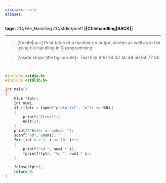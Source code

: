 ```yaml
---
cssclass: no-m
aliases:
---
```

**tags:** #C/File_Handling #C/stdio/printf 
**[[Cfilehandling|BACK]]**

---
>[!recite|no-i] Print table of a number on output screen as well as in file using file handling in C programming

>[!aside|show-title bg-purple]+ Text File
> 8
> 16
> 24
> 32
> 40
> 48
> 56
> 64
> 72
> 80

<br>

```C
#include <stdio.h>
#include <stdlib.h>

int main()
{
    FILE *fptr;
    int num1;
    if ((fptr = fopen("proto.txt", "w")) == NULL)
    {
        printf("Error!");
        exit(1);
    }
    printf("Enter a number: ");
    scanf("%d", &num1);
    for (int i = 1; i <= 10; i++)
    {
        printf("%d ", num1 * i);
        fprintf(fptr, "%d ", num1 * i);
    }

    fclose(fptr);
    return 0;
}
```